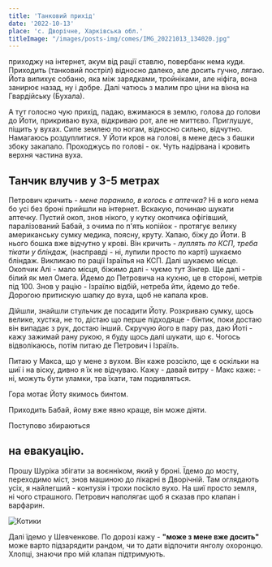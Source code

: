 ```yaml
---
title: 'Танковий прихід'
date: '2022-10-13'
place: 'с. Дворічне, Харківська обл.'
titleImage: "/images/posts-img/comes/IMG_20221013_134020.jpg"
---
```


приходжу на  інтернет, акум від рації ставлю, повербанк нема куди. Приходить (танковий постріл) відносно далеко, але досить гучно, лягаю. Йота випихує собаню, яка між зарядками, тройніками, але ніфіга, вона занирює назад, ну і добре. Далі чатюсь з малим про ціни на вікна на Гвардійську (Бухала).

А тут голосно чую прихід, падаю, вжимаюся в землю, голова до голови до Йоти, прикриваю вуха, відкриваю рот, але не миттєво. Приглушує, піщить у вухах. Сипе землею по ногам, відносно сильно, відчутно. Намагаюсь роздуплитися. У Йоти кров на голові, в мене десь з башки збоку закапало. Проходжусь по голові - ок. Чуть надірвана і кровить верхня частина вуха.

## Танчик влучив у 3-5 метрах

Петрович кричить - _мене поранило, в когось є аптечка?_ Ні в кого нема бо усі без броні прийшли на інтернет. Вскакую, починаю шукати аптечку. Пустий окоп, знов нікого, у кутку окопчика офігівший, паралізований Бабай, з очима по п'ять копійок - протягує велику американську сумку медика, поясну, круту. Хапаю, біжу до Йоти. В нього бошка вже відчутно у крові. Він кричить - _луплять по КСП, треба тікати у бліндаж,_ (насправді - ні, лупили просто по карті) шукаємо бліндаж. Викликаю по рації Ізраїлья на КСП. Далі шукаємо місце. Окопчик Алі - мало місця, біжимо далі - чуємо тут Зінгер. Ще далі - білий як мел Омега. Йдемо до Петровича на кухню, це в стороні, метрів під 100. Знов у рацію - Ізраїлю відбій, нетреба йти, йдемо до тебе. Дорогою притискую шапку до вуха, щоб не капала кров.

Дійшли, знайшли стульчик де посадити Йоту. Розкриваю сумку, щось велике, хустка, не то, дістаю що перше підходяще - бінтик, поки достаю він випадає з рук, достаю інший. Скручую його в пару раз, даю Йоті - кажу зажимай рану рукою, я буду щось далі шукати, що є. Чогось відволікаюсь, потім питаю де Петрович і Ізраїль.

Питаю у Макса, що у мене з вухом. Він каже розсікло, ще є оскільки на шиї і на віску, дивно я їх не відчуваю. Кажу - давай витру - Макс каже: - ні, можуть бути уламки, тра їхати, там подивляться. 

Гора мотає Йоту якимось бинтом.

Приходить Бабай, йому вже явно краще, він може діяти.

Поступово збираються 

## на евакуацію. 

Прошу Шуріка збігати за воєнніком, який у броні. Їдемо до мосту, переходимо міст, знов машиною до лікарні в Дворічній. Там оглядають усіх, я найлегший - контузія і трохи посікло вухо. На шиї просто земля, ні чого страшного. Петрович наполягає щоб я сказав про клапан і варфарин. 

![Котики](/images/posts-img/comes/IMG_20221013_134020.jpg "Кошенята під лікарнею у Дворічній")

Далі їдемо у Шевченкове. По дорозі кажу - **"може з мене вже досить"** може варто підзарядити рандом, чи то дати відпочити янголу охоронцю. Хлопці, знаючи про мій клапан підтримують.
